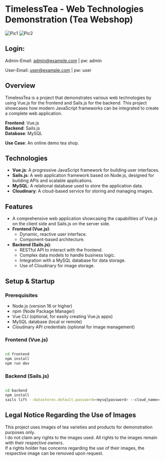 # TimelessTea - Web Technologies Demonstration (Tea Webshop)
![Pic1](https://github.com/user-attachments/assets/1fa38d43-a67f-4e55-bff7-50520f008cec)
![Pic2](https://github.com/user-attachments/assets/b06e8971-b414-4dc8-afd7-e34b66f9e174)


## Login:

Admin-Email: admin@example.com |  pw: admin

User-Email: user@example.com | pw: user


## Overview

TimelessTea is a project that demonstrates various web technologies by using Vue.js for the frontend and Sails.js for the backend. This project showcases how modern JavaScript frameworks can be integrated to create a complete web application.

**Frontend**: Vue.js  
**Backend**: Sails.js  
**Database**: MySQL

**Use Case**: An online demo tea shop.

## Technologies

- **Vue.js**: A progressive JavaScript framework for building user interfaces.
- **Sails.js**: A web application framework based on Node.js, designed for building APIs and scalable applications.
- **MySQL**: A relational database used to store the application data.
- **Cloudinary**: A cloud-based service for storing and managing images.

## Features

- A comprehensive web application showcasing the capabilities of Vue.js on the client side and Sails.js on the server side.
- **Frontend (Vue.js)**:
    - Dynamic, reactive user interface.
    - Component-based architecture.
- **Backend (Sails.js)**:
    - RESTful API to interact with the frontend.
    - Complex data models to handle business logic.
    - Integration with a MySQL database for data storage.
    - Use of Cloudinary for image storage.

## Setup & Startup

### Prerequisites

- Node.js (version 16 or higher)
- npm (Node Package Manager)
- Vue CLI (optional, for easily creating Vue.js apps)
- MySQL database (local or remote)
- Cloudinary API credentials (optional for image management)

### Frontend (Vue.js)

```bash

cd frontend
npm install
npm run dev
```

### Backend (Sails.js)

```bash

cd backend
npm install
sails lift --datastores.default.password=<mysqlpassword> --cloud_name=<cloudinary cloud name> --api_key=<cloudinary api key> --api_secret=<cloudinary api secret>
```

## **Legal Notice Regarding the Use of Images**
This project uses images of tea varieties and products for demonstration purposes only.  
I do not claim any rights to the images used. All rights to the images remain with their respective owners.  
If a rights holder has concerns regarding the use of their images, the respective image can be removed upon request.

